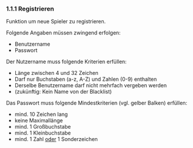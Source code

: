 ### **1.1.1 Registrieren**

Funktion um neue Spieler zu registrieren.

Folgende Angaben müssen zwingend erfolgen:



*   Benutzername
*   Passwort

Der Nutzername muss folgende Kriterien erfüllen:



*   Länge zwischen 4 und 32 Zeichen
*   Darf nur Buchstaben (a-z, A-Z) und Zahlen (0-9) enthalten
*   Derselbe Benutzername darf nicht mehrfach vergeben werden
*   (zukünftig: Kein Name von der Blacklist)

Das Passwort muss folgende Mindestkriterien (vgl. gelber Balken) erfüllen:



*   mind. 10 Zeichen lang
*   keine Maximallänge
*   mind. 1 Großbuchstabe
*   mind. 1 Kleinbuchstabe
*   mind. 1 Zahl <span style="text-decoration:underline;">oder</span> 1 Sonderzeichen
